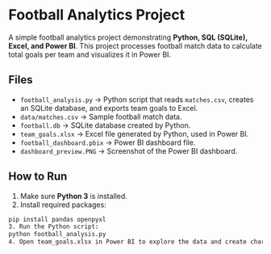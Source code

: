 # Football Analytics Project

A simple football analytics project demonstrating **Python, SQL (SQLite), Excel, and Power BI**. This project processes football match data to calculate total goals per team and visualizes it in Power BI.

## Files

- `football_analysis.py` → Python script that reads `matches.csv`, creates an SQLite database, and exports team goals to Excel.
- `data/matches.csv` → Sample football match data.
- `football.db` → SQLite database created by Python.
- `team_goals.xlsx` → Excel file generated by Python, used in Power BI.
- `football_dashboard.pbix` → Power BI dashboard file.
- `dashboard_preview.PNG` → Screenshot of the Power BI dashboard.

## How to Run

1. Make sure **Python 3** is installed.
2. Install required packages:

```bash
pip install pandas openpyxl
3. Run the Python script:
python football_analysis.py
4. Open team_goals.xlsx in Power BI to explore the data and create charts.

